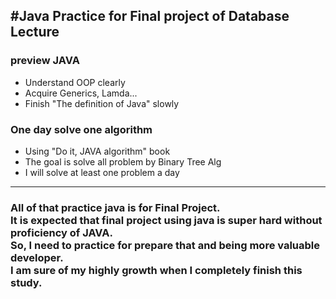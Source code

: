 #Java Practice for Final project of Database Lecture
---
###  **preview JAVA**
* Understand OOP clearly
* Acquire Generics, Lamda...
* Finish "The definition of Java" slowly

### **One day solve one algorithm**
* Using "Do it, JAVA algorithm" book
* The goal is solve all problem by Binary Tree Alg
* I will solve at least one problem a day
---

<h3>
All of that practice java is for Final Project.<br>
It is expected that final project using java is super hard without proficiency of JAVA.<br>
So, I need to practice for prepare that and being more valuable developer.<br>
I am sure of my highly growth  when I completely finish this study.

</h3>
